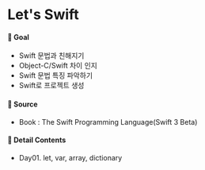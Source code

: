 Let's Swift
===================

#### :dart: Goal
- Swift 문법과 친해지기
- Object-C/Swift 차이 인지
- Swift 문법 특징 파악하기
- Swift로 프로젝트 생성

#### :blue_book: Source
- Book : The Swift Programming Language(Swift 3 Beta)

#### :page_with_curl: Detail Contents
- Day01. let, var, array, dictionary
